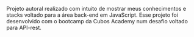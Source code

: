 Projeto autoral realizado com intuito de mostrar meus conhecimentos e stacks voltado para a área back-end em JavaScript. Esse projeto foi desenvolvido com o bootcamp da Cubos Academy num desafio voltado para API-rest.